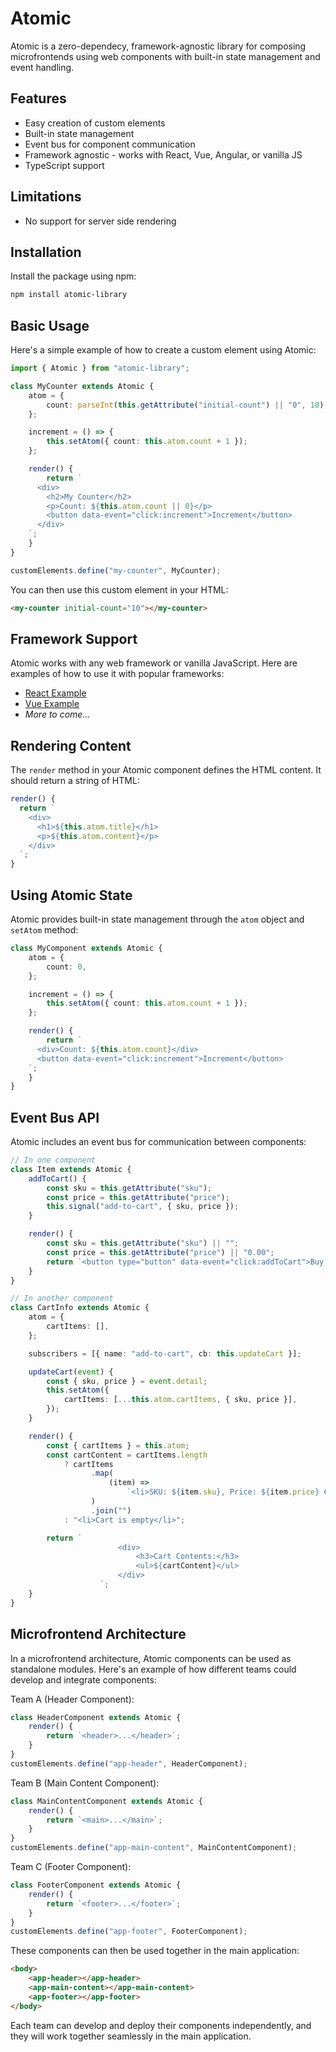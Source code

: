 # Atomic

Atomic is a zero-dependecy, framework-agnostic library for composing microfrontends using web components with built-in state management and event handling.

## Features

-   Easy creation of custom elements
-   Built-in state management
-   Event bus for component communication
-   Framework agnostic - works with React, Vue, Angular, or vanilla JS
-   TypeScript support

## Limitations

-   No support for server side rendering

## Installation

Install the package using npm:

```bash
npm install atomic-library
```

## Basic Usage

Here's a simple example of how to create a custom element using Atomic:

```typescript
import { Atomic } from "atomic-library";

class MyCounter extends Atomic {
    atom = {
        count: parseInt(this.getAttribute("initial-count") || "0", 10),
    };

    increment = () => {
        this.setAtom({ count: this.atom.count + 1 });
    };

    render() {
        return `
      <div>
        <h2>My Counter</h2>
        <p>Count: ${this.atom.count || 0}</p>
        <button data-event="click:increment">Increment</button>
      </div>
    `;
    }
}

customElements.define("my-counter", MyCounter);
```

You can then use this custom element in your HTML:

```html
<my-counter initial-count="10"></my-counter>
```

## Framework Support

Atomic works with any web framework or vanilla JavaScript. Here are examples of how to use it with popular frameworks:

-   [React Example](./examples/atomic-react-example)
-   [Vue Example](./examples/atomic-vue-example/)
-   _More to come..._

## Rendering Content

The `render` method in your Atomic component defines the HTML content. It should return a string of HTML:

```typescript
render() {
  return `
    <div>
      <h1>${this.atom.title}</h1>
      <p>${this.atom.content}</p>
    </div>
  `;
}
```

## Using Atomic State

Atomic provides built-in state management through the `atom` object and `setAtom` method:

```typescript
class MyComponent extends Atomic {
    atom = {
        count: 0,
    };

    increment = () => {
        this.setAtom({ count: this.atom.count + 1 });
    };

    render() {
        return `
      <div>Count: ${this.atom.count}</div>
      <button data-event="click:increment">Increment</button>
    `;
    }
}
```

## Event Bus API

Atomic includes an event bus for communication between components:

```typescript
// In one component
class Item extends Atomic {
    addToCart() {
        const sku = this.getAttribute("sku");
        const price = this.getAttribute("price");
        this.signal("add-to-cart", { sku, price });
    }

    render() {
        const sku = this.getAttribute("sku") || "";
        const price = this.getAttribute("price") || "0.00";
        return `<button type="button" data-event="click:addToCart">Buy for ${price} € (SKU: ${sku})</button>`;
    }
}

// In another component
class CartInfo extends Atomic {
    atom = {
        cartItems: [],
    };

    subscribers = [{ name: "add-to-cart", cb: this.updateCart }];

    updateCart(event) {
        const { sku, price } = event.detail;
        this.setAtom({
            cartItems: [...this.atom.cartItems, { sku, price }],
        });
    }

    render() {
        const { cartItems } = this.atom;
        const cartContent = cartItems.length
            ? cartItems
                  .map(
                      (item) =>
                          `<li>SKU: ${item.sku}, Price: ${item.price} €</li>`
                  )
                  .join("")
            : "<li>Cart is empty</li>";

        return `
                        <div>
                            <h3>Cart Contents:</h3>
                            <ul>${cartContent}</ul>
                        </div>
                    `;
    }
}
```

## Microfrontend Architecture

In a microfrontend architecture, Atomic components can be used as standalone modules. Here's an example of how different teams could develop and integrate components:

Team A (Header Component):

```typescript
class HeaderComponent extends Atomic {
    render() {
        return `<header>...</header>`;
    }
}
customElements.define("app-header", HeaderComponent);
```

Team B (Main Content Component):

```typescript
class MainContentComponent extends Atomic {
    render() {
        return `<main>...</main>`;
    }
}
customElements.define("app-main-content", MainContentComponent);
```

Team C (Footer Component):

```typescript
class FooterComponent extends Atomic {
    render() {
        return `<footer>...</footer>`;
    }
}
customElements.define("app-footer", FooterComponent);
```

These components can then be used together in the main application:

```html
<body>
    <app-header></app-header>
    <app-main-content></app-main-content>
    <app-footer></app-footer>
</body>
```

Each team can develop and deploy their components independently, and they will work together seamlessly in the main application.
